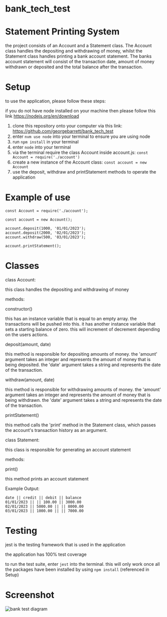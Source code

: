 # bank_tech_test

# Statement Printing System

the project consists of an Account and a Statement class. The Account class handles the depositing and withdrawing of money, whilst the Statement class handles printing a bank account statement. The banks account statement will consist of the transaction date, amount of money withdrawn or deposited and the total balance after the transaction.

# Setup

to use the application, please follow these steps:

if you do not have node installed on your machine then please follow this link https://nodejs.org/en/download

1. clone this repository onto your computer via this link: https://github.com/georgebarrett/bank_tech_test 
2. enter ```nvm use node``` into your terminal to ensure you are using node
3. run ```npm install``` in your terminal
4. enter ```node``` into your terminal 
5. via the terminal require the class Account inside account.js: ```const Account = require('./account')```
6. create a new instance of the Account class: ```const account = new Account```
7. use the deposit, withdraw and printStatement methods to operate the application

# Example of use

```
const Account = require('./account');

const account = new Account();

account.deposit(1000, '01/01/2023');
account.deposit(2000, '02/01/2023'); 
account.withdraw(500, '03/01/2023');

account.printStatement();
```

# Classes

class Account:

this class handles the depositing and withdrawing of money

methods:

constructor()

this has an instance variable that is equal to an empty array. the transactions will be pushed into this.
it has another instance variable that sets a starting balance of zero. this will increment of decrement depending on the users actions.

deposit(amount, date)

this method is responsible for depositing amounts of money. the 'amount' argument takes an integer and represents the amount of money that is being deposited. the 'date' argument takes a string and represents the date of the transaction.

withdraw(amount, date)

this method is responsible for withdrawing amounts of money. the 'amount' argument takes an integer and represents the amount of money that is being withdrawn. the 'date' argument takes a string and represents the date of the transaction.

printStatement()

this method calls the 'print' method in the Statement class, which passes the account's transaction history as an argument.


class Statement: 

this class is responsible for generating an account statement

methods:

print()

this method prints an account statement

Example Output:
```
date || credit || debit || balance
01/01/2023 || || 100.00 || 3000.00
02/01/2023 || 5000.00 || || 8000.00
03/01/2023 || 1000.00 || || 7000.00
```
# Testing

jest is the testing framework that is used in the application

the application has 100% test coverage

to run the test suite, enter ```jest``` into the terminal. this will only work once all the packages have been installed by using ```npm install``` (referenced in Setup)

# Screenshot

![bank test diagram](screenShot.png)
